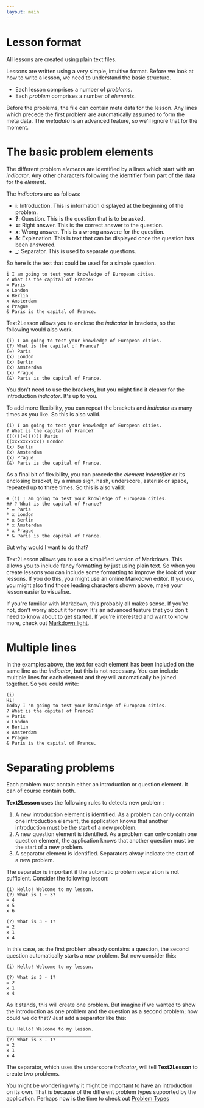 ```yaml
---
layout: main
---
```


# Lesson format

All lessons are created using plain text files.

Lessons are written using a very simple, intuitive format. Before we look at how
to write a lesson, we need to understand the basic structure.

- Each lesson comprises a number of _problems_.
- Each _problem_ comprises a number of _elements_.

Before the problems, the file can contain meta data for the lesson. Any lines
which precede the first problem are automatically assumed to form the meta data.
The _metadata_ is an advanced feature, so we'll ignore that for the moment.

# The basic problem elements

The different problem _elements_ are identified by a lines which start with an
_indicator_. Any other characters following the identifier form
part of the data for the _element_.

The _indicators_ are as follows:

- **i**: Introduction. This is information displayed at the beginning of the
  problem.
- **?**: Question. This is the question that is to be asked.
- **=**: Right answer. This is the correct answer to the question.
- **x**: Wrong answer. This is a wrong answere for the question.
- **&**: Explanation. This is text that can be displayed once the question has
  been answered.
- **\_**: Separator. This is used to separate questions.

So here is the text that could be used for a simple question.

```
i I am going to test your knowledge of European cities.
? What is the capital of France?
= Paris
x London
x Berlin
x Amsterdam
x Prague
& Paris is the capital of France.
```

Text2Lesson allows you to enclose the _indicator_ in brackets, so
the following would also work.

```
(i) I am going to test your knowledge of European cities.
(?) What is the capital of France?
(=) Paris
(x) London
(x) Berlin
(x) Amsterdam
(x) Prague
(&) Paris is the capital of France.
```

You don't need to use the brackets, but you might find it clearer for the
introduction _indicator_. It's up to you.

To add more flexibility, you can repeat the brackets and
_indicator_ as many times as you like. So this is also valid.

```
(i) I am going to test your knowledge of European cities.
? What is the capital of France?
((((((=)))))) Paris
((xxxxxxxxxx)) London
(x) Berlin
(x) Amsterdam
(x) Prague
(&) Paris is the capital of France.
```

As a final bit of flexibility, you can precede the _element&nbsp;indentifier_ or
its enclosing bracket, by a minus sign, hash, underscore, asterisk or space,
repeated up to three times. So this is also valid:

```
# (i) I am going to test your knowledge of European cities.
## ? What is the capital of France?
* = Paris
* x London
* x Berlin
* x Amsterdam
* x Prague
* & Paris is the capital of France.
```

But why would I want to do that?

Text2Lesson allows you to use a simplified version of Markdown. This allows you
to include fancy formatting by just using plain text. So when you create lessons
you can include some formatting to improve the look of your lessons. If you do
this, you might use an online Markdown editor. If you do, you might also find
those leading characters shown above, make your lesson easier to visualise.

If you're familiar with Markdown, this probably all makes sense. If you're not,
don't worry about it for now. It's an advanced feature that you don't need to
know about to get started. If you're interested and want to know more, check out
[Markdown light](./markdown-light).

# Multiple lines

In the examples above, the text for each element has been included on the same
line as the _indicator_, but this is not necessary. You can
include multiple lines for each element and they will automatically be joined
together. So you could write:

```
(i)
Hi!
Today I 'm going to test your knowledge of European cities.
? What is the capital of France?
= Paris
x London
x Berlin
x Amsterdam
x Prague
& Paris is the capital of France.
```

# Separating problems

Each problem must contain either an introduction or question element. It can of
course contain both.

**Text2Lesson** uses the following rules to detects new problem :

1. A new introduction element is identified. As a problem can only contain one
   introduction element, the application knows that another introduction must be
   the start of a new problem.
1. A new question element is identified. As a problem can only contain one
   question element, the application knows that another question must be the
   start of a new problem.
1. A separator element is identified. Separators alway indicate the start of a
   new problem.

The separator is important if the automatic problem separation is not
sufficient. Consider the following lesson:

```
(i) Hello! Welcome to my lesson.
(?) What is 1 + 3?
= 4
x 5
x 6

(?) What is 3 - 1?
= 2
x 1
x 4
```

In this case, as the first problem already contains a question, the second
question automatically starts a new problem. But now consider this:

```
(i) Hello! Welcome to my lesson.

(?) What is 3 - 1?
= 2
x 1
x 4
```

As it stands, this will create one problem. But imagine if we wanted to show the
introduction as one problem and the question as a second problem; how could we
do that? Just add a separator like this:

```
(i) Hello! Welcome to my lesson.
_______________________________
(?) What is 3 - 1?
= 2
x 1
x 4
```

The separator, which uses the underscore _indicator_, will tell
**Text2Lesson** to create two problems.

You might be wondering why it might be important to have an introduction on its
own. That is because of the different problem types supported by the
application. Perhaps now is the time to check out
[Problem Types](./problem-types/md)
